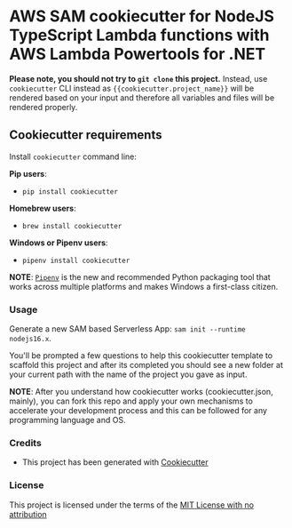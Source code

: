 # AWS SAM cookiecutter for NodeJS TypeScript Lambda functions with AWS Lambda Powertools for .NET

**Please note, you should not try to `git clone` this project.** Instead, use `cookiecutter` CLI instead as ``{{cookiecutter.project_name}}`` will be rendered based on your input and therefore all variables and files will be rendered properly.

## Cookiecutter requirements

Install `cookiecutter` command line:

**Pip users**:

* `pip install cookiecutter`

**Homebrew users**:

* `brew install cookiecutter`

**Windows or Pipenv users**:

* `pipenv install cookiecutter`

**NOTE**: [`Pipenv`](https://github.com/pypa/pipenv) is the new and recommended Python packaging tool that works across multiple platforms and makes Windows a first-class citizen.

### Usage

Generate a new SAM based Serverless App: `sam init --runtime nodejs16.x`.

You'll be prompted a few questions to help this cookiecutter template to scaffold this project and after its completed you should see a new folder at your current path with the name of the project you gave as input.

**NOTE**: After you understand how cookiecutter works (cookiecutter.json, mainly), you can fork this repo and apply your own mechanisms to accelerate your development process and this can be followed for any programming language and OS.

### Credits

* This project has been generated with [Cookiecutter](https://github.com/audreyr/cookiecutter)

### License

This project is licensed under the terms of the [MIT License with no attribution](/LICENSE)
